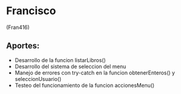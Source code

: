 # Francisco 
(Fran416)

## Aportes:
- Desarrollo de la funcion listarLibros()
- Desarrollo del sistema de seleccion del menu
- Manejo de errores con try-catch en la funcion obtenerEnteros() y seleccionUsuario()
- Testeo del funcionamiento de la funcion accionesMenu() 
